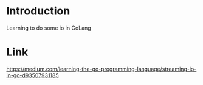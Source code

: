 # Introduction
Learning to do some io in GoLang

# Link
https://medium.com/learning-the-go-programming-language/streaming-io-in-go-d93507931185